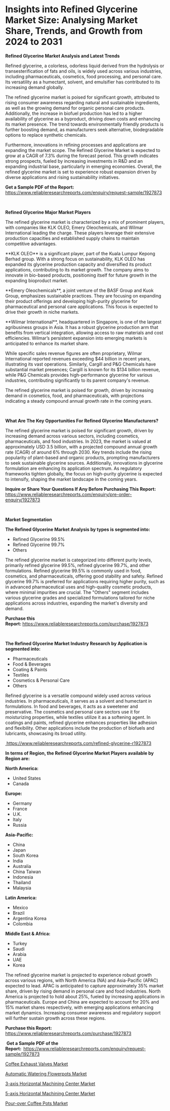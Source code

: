 <p><h1>Insights into Refined Glycerine Market Size: Analysing Market Share, Trends, and Growth from 2024 to 2031</h1></p><p><strong>Refined Glycerine Market Analysis and Latest Trends</strong></p>
<p><p>Refined glycerine, a colorless, odorless liquid derived from the hydrolysis or transesterification of fats and oils, is widely used across various industries, including pharmaceuticals, cosmetics, food processing, and personal care. Its versatility as a humectant, solvent, and emulsifier has contributed to its increasing demand globally.</p><p>The refined glycerine market is poised for significant growth, attributed to rising consumer awareness regarding natural and sustainable ingredients, as well as the growing demand for organic personal care products. Additionally, the increase in biofuel production has led to a higher availability of glycerine as a byproduct, driving down costs and enhancing its market presence. The trend towards environmentally friendly products is further boosting demand, as manufacturers seek alternative, biodegradable options to replace synthetic chemicals.</p><p>Furthermore, innovations in refining processes and applications are expanding the market scope. The Refined Glycerine Market is expected to grow at a CAGR of 7.3% during the forecast period. This growth indicates strong prospects, fueled by increasing investments in R&D and an expanding industrial base, particularly in emerging economies. Overall, the refined glycerine market is set to experience robust expansion driven by diverse applications and rising sustainability initiatives.</p></p>
<p><strong>Get a Sample PDF of the Report:&nbsp;</strong> <a href="https://www.reliableresearchreports.com/enquiry/request-sample/1927873?utm_campaign=1595&utm_medium=2&utm_source=Github&utm_content=ia&utm_term=25102024&utm_id=refined-glycerine">https://www.reliableresearchreports.com/enquiry/request-sample/1927873</a></p>
<p>&nbsp;</p>
<p><strong>Refined Glycerine Major Market Players</strong></p>
<p><p>The refined glycerine market is characterized by a mix of prominent players, with companies like KLK OLEO, Emery Oleochemicals, and Wilmar International leading the charge. These players leverage their extensive production capacities and established supply chains to maintain competitive advantages.</p><p>**KLK OLEO** is a significant player, part of the Kuala Lumpur Kepong Berhad group. With a strong focus on sustainability, KLK OLEO has expanded its glycerine production capacity and diversified its product applications, contributing to its market growth. The company aims to innovate in bio-based products, positioning itself for future growth in the expanding bioproduct market.</p><p>**Emery Oleochemicals**, a joint venture of the BASF Group and Kuok Group, emphasizes sustainable practices. They are focusing on expanding their product offerings and developing high-purity glycerine for pharmaceutical and personal care applications. This focus is expected to drive their growth in niche markets.</p><p>**Wilmar International**, headquartered in Singapore, is one of the largest agribusiness groups in Asia. It has a robust glycerine production arm that benefits from vertical integration, allowing access to raw materials and cost efficiencies. Wilmar’s persistent expansion into emerging markets is anticipated to enhance its market share.</p><p>While specific sales revenue figures are often proprietary, Wilmar International reported revenues exceeding $44 billion in recent years, illustrating its vast operations. Similarly, Cargill and P&G Chemicals have substantial market presences; Cargill is known for its $134 billion revenue, while P&G Chemicals provides high-performance glycerine for various industries, contributing significantly to its parent company's revenue.</p><p>The refined glycerine market is poised for growth, driven by increasing demand in cosmetics, food, and pharmaceuticals, with projections indicating a steady compound annual growth rate in the coming years.</p></p>
<p>&nbsp;</p>
<p><strong>What Are The Key Opportunities For Refined Glycerine Manufacturers?</strong></p>
<p><p>The refined glycerine market is poised for significant growth, driven by increasing demand across various sectors, including cosmetics, pharmaceuticals, and food industries. In 2023, the market is valued at approximately USD 3.5 billion, with a projected compound annual growth rate (CAGR) of around 6% through 2030. Key trends include the rising popularity of plant-based and organic products, prompting manufacturers to seek sustainable glycerine sources. Additionally, innovations in glycerine formulation are enhancing its application spectrum. As regulatory frameworks tighten globally, the focus on high-purity glycerine is expected to intensify, shaping the market landscape in the coming years.</p></p>
<p><strong>Inquire or Share Your Questions If Any Before Purchasing This Report:</strong> <a href="https://www.reliableresearchreports.com/enquiry/pre-order-enquiry/1927873?utm_campaign=1595&utm_medium=2&utm_source=Github&utm_content=ia&utm_term=25102024&utm_id=refined-glycerine">https://www.reliableresearchreports.com/enquiry/pre-order-enquiry/1927873</a></p>
<p>&nbsp;</p>
<p><strong>Market Segmentation</strong></p>
<p><strong>The Refined Glycerine Market Analysis by types is segmented into:</strong></p>
<p><ul><li>Refined Glycerine 99.5%</li><li>Refined Glycerine 99.7%</li><li>Others</li></ul></p>
<p><p>The refined glycerine market is categorized into different purity levels, primarily refined glycerine 99.5%, refined glycerine 99.7%, and other formulations. Refined glycerine 99.5% is commonly used in food, cosmetics, and pharmaceuticals, offering good stability and safety. Refined glycerine 99.7% is preferred for applications requiring higher purity, such as in advanced pharmaceutical uses and high-quality cosmetic products, where minimal impurities are crucial. The "Others" segment includes various glycerine grades and specialized formulations tailored for niche applications across industries, expanding the market's diversity and demand.</p></p>
<p><strong>Purchase this Report:&nbsp;</strong><a href="https://www.reliableresearchreports.com/purchase/1927873?utm_campaign=1595&utm_medium=2&utm_source=Github&utm_content=ia&utm_term=25102024&utm_id=refined-glycerine">https://www.reliableresearchreports.com/purchase/1927873</a></p>
<p>&nbsp;</p>
<p><strong>The Refined Glycerine Market Industry Research by Application is segmented into:</strong></p>
<p><ul><li>Pharmaceuticals</li><li>Food & Beverages</li><li>Coating & Paints</li><li>Textiles</li><li>Cosmetics & Personal Care</li><li>Others</li></ul></p>
<p><p>Refined glycerine is a versatile compound widely used across various industries. In pharmaceuticals, it serves as a solvent and humectant in formulations. In food and beverages, it acts as a sweetener and preservative. The cosmetics and personal care sectors use it for moisturizing properties, while textiles utilize it as a softening agent. In coatings and paints, refined glycerine enhances properties like adhesion and flexibility. Other applications include the production of biofuels and lubricants, showcasing its broad utility.</p></p>
<p><a href="https://www.reliableresearchreports.com/refined-glycerine-r1927873?utm_campaign=1595&utm_medium=2&utm_source=Github&utm_content=ia&utm_term=25102024&utm_id=refined-glycerine">&nbsp;https://www.reliableresearchreports.com/refined-glycerine-r1927873</a></p>
<p><strong>In terms of Region, the Refined Glycerine Market Players available by Region are:</strong></p>
<p>
    <p> <strong> North America: </strong>
        <ul>
            <li>United States</li>
            <li>Canada</li>
        </ul>
        </p> 
    <p> <strong> Europe: </strong>
        <ul>
            <li>Germany</li>
            <li>France</li>
            <li>U.K.</li>
            <li>Italy</li>
            <li>Russia</li>
        </ul>
        </p> 
    <p> <strong> Asia-Pacific: </strong>
        <ul>
            <li>China</li>
            <li>Japan</li>
            <li>South Korea</li>
            <li>India</li>
            <li>Australia</li>
            <li>China Taiwan</li>
            <li>Indonesia</li>
            <li>Thailand</li>
            <li>Malaysia</li>
        </ul>
        </p> 
    <p> <strong> Latin America: </strong>
        <ul>
            <li>Mexico</li>
            <li>Brazil</li>
            <li>Argentina Korea</li>
            <li>Colombia</li>
        </ul>
        </p> 
    <p> <strong> Middle East & Africa: </strong>
        <ul>
            <li>Turkey</li>
            <li>Saudi</li>
            <li>Arabia</li>
            <li>UAE</li>
            <li>Korea</li>
        </ul>
    </p>
    </p>
<p><p>The refined glycerine market is projected to experience robust growth across various regions, with North America (NA) and Asia-Pacific (APAC) expected to lead. APAC is anticipated to capture approximately 35% market share, driven by rising demand in personal care and food industries. North America is projected to hold about 25%, fueled by increasing applications in pharmaceuticals. Europe and China are expected to account for 20% and 15% market shares respectively, with emerging applications enhancing market dynamics. Increasing consumer awareness and regulatory support will further sustain growth across these regions.</p></p>
<p><strong>Purchase this Report: </strong><a href="https://www.reliableresearchreports.com/purchase/1927873?utm_campaign=1595&utm_medium=2&utm_source=Github&utm_content=ia&utm_term=25102024&utm_id=refined-glycerine">https://www.reliableresearchreports.com/purchase/1927873</a></p>
<p>&nbsp;<strong>Get a Sample PDF of the Report:&nbsp;&nbsp;</strong><a href="https://www.reliableresearchreports.com/enquiry/request-sample/1927873?utm_campaign=1595&utm_medium=2&utm_source=Github&utm_content=ia&utm_term=25102024&utm_id=refined-glycerine">https://www.reliableresearchreports.com/enquiry/request-sample/1927873</a></p>
<p><strong></strong></p>
<p><p><a href="https://www.linkedin.com/pulse/competitive-intelligence-coffee-exhaust-valves-market-key-players-iwuie?utm_campaign=1595&utm_medium=2&utm_source=Github&utm_content=ia&utm_term=25102024&utm_id=refined-glycerine">Coffee Exhaust Valves Market</a></p><p><a href="https://www.linkedin.com/pulse/automatic-watering-flowerpots-market-forecast-global-trends-0tt8f?utm_campaign=1595&utm_medium=2&utm_source=Github&utm_content=ia&utm_term=25102024&utm_id=refined-glycerine">Automatic Watering Flowerpots Market</a></p><p><a href="https://www.linkedin.com/pulse/3-axis-horizontal-machining-center-market-research-report-exploring-jzzqc?utm_campaign=1595&utm_medium=2&utm_source=Github&utm_content=ia&utm_term=25102024&utm_id=refined-glycerine">3-axis Horizontal Machining Center Market</a></p><p><a href="https://www.linkedin.com/pulse/insights-5-axis-horizontal-machining-center-market-players-size-zznzc?utm_campaign=1595&utm_medium=2&utm_source=Github&utm_content=ia&utm_term=25102024&utm_id=refined-glycerine">5-axis Horizontal Machining Center Market</a></p><p><a href="https://www.linkedin.com/pulse/global-pour-over-coffee-pots-market-analysis-trends-forecasts-myigf?utm_campaign=1595&utm_medium=2&utm_source=Github&utm_content=ia&utm_term=25102024&utm_id=refined-glycerine">Pour-over Coffee Pots Market</a></p></p>